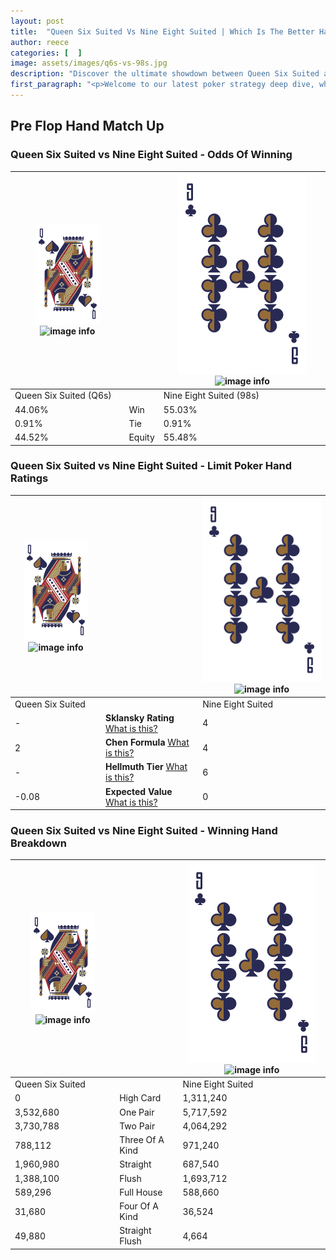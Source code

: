 ```yaml
---
layout: post
title:  "Queen Six Suited Vs Nine Eight Suited | Which Is The Better Hand In Poker? A Complete Guide"
author: reece
categories: [  ]
image: assets/images/q6s-vs-98s.jpg
description: "Discover the ultimate showdown between Queen Six Suited and Nine Eight Suited in poker! Uncover the odds, strategies, and scenarios where one hand triumphs over the other. Get ready to up your poker game with this thrilling analysis."
first_paragraph: "<p>Welcome to our latest poker strategy deep dive, where we're pitting two distinct hands against each other in a high-stakes showdown: Queen Six Suited vs Nine Eight Suited.</p><p>In the dynamic world of poker, every decision counts, and knowing which hand holds the upper hand is key to your success at the table.</p><p>In this article, we'll dissect these two hands, explore the scenarios where one dominates the other, and equip you with the knowledge to make strategic choices that can tip the odds in your favor.</p><p>Get ready to unravel the intriguing dynamics of these poker hands and elevate your game to new heights.</p>"
---
```




[comment]: # (sp0)

## Pre Flop Hand Match Up

<div class="table hand-ratings" markdown="1"> 



### Queen Six Suited vs Nine Eight Suited - Odds Of Winning


    
| ![image info](assets/images/hand1/Q.png) ![image info](assets/images/hand1/6s.png) |  | ![image info](assets/images/hand2/9.png) ![image info](assets/images/hand2/8s.png) |
| -------- | -------- | -------- |
| Queen Six Suited (Q6s) |  | Nine Eight Suited (98s) |
| 44.06% | Win | 55.03% |
| 0.91% | Tie | 0.91% |
| 44.52% | Equity | 55.48% |




[comment]: # (sp1)



### Queen Six Suited vs Nine Eight Suited - Limit Poker Hand Ratings


    
| ![image info](assets/images/hand1/Q.png) ![image info](assets/images/hand1/6s.png) |  | ![image info](assets/images/hand2/9.png) ![image info](assets/images/hand2/8s.png) |
| -------- | -------- | -------- |
| Queen Six Suited |  | Nine Eight Suited |
| - | **Sklansky Rating** [What is this?](/sklansky-rating-explained) | 4 |
| 2 | **Chen Formula** [What is this?](/chen-formula-explained) | 4 |
| - | **Hellmuth Tier** [What is this?](/Hellmuth-tier-explained) | 6 |
| -0.08 | **Expected Value** [What is this?](/expected-value-explained) | 0 |




[comment]: # (sp2)



### Queen Six Suited vs Nine Eight Suited - Winning Hand Breakdown


    
| ![image info](assets/images/hand1/Q.png) ![image info](assets/images/hand1/6s.png) |  | ![image info](assets/images/hand2/9.png) ![image info](assets/images/hand2/8s.png) |
| -------- | -------- | -------- |
| Queen Six Suited |  | Nine Eight Suited |
| 0 | High Card | 1,311,240 |
| 3,532,680 | One Pair | 5,717,592 |
| 3,730,788 | Two Pair | 4,064,292 |
| 788,112 | Three Of A Kind | 971,240 |
| 1,960,980 | Straight | 687,540 |
| 1,388,100 | Flush | 1,693,712 |
| 589,296 | Full House | 588,660 |
| 31,680 | Four Of A Kind | 36,524 |
| 49,880 | Straight Flush | 4,664 |




[comment]: # (sp3)



</div>

[comment]: # (sp4)



[comment]: # (sp5)

